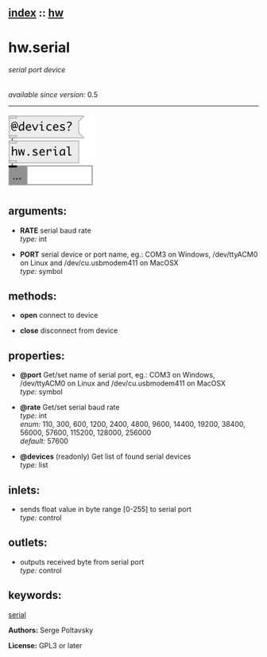 [index](index.html) :: [hw](category_hw.html)
---

# hw.serial

###### serial port device

*available since version:* 0.5

---




[![example](../examples/img/hw.serial.jpg)](../examples/pd/hw.serial.pd)



## arguments:

* **RATE**
serial baud rate<br>
_type:_ int<br>

* **PORT**
serial device or port name, eg.: COM3 on Windows, /dev/ttyACM0 on Linux and
/dev/cu.usbmodem411 on MacOSX<br>
_type:_ symbol<br>



## methods:

* **open**
connect to device<br>

* **close**
disconnect from device<br>




## properties:

* **@port** 
Get/set name of serial port, eg.: COM3 on Windows, /dev/ttyACM0 on Linux and
/dev/cu.usbmodem411 on MacOSX<br>
_type:_ symbol<br>

* **@rate** 
Get/set serial baud rate<br>
_type:_ int<br>
_enum:_ 110, 300, 600, 1200, 2400, 4800, 9600, 14400, 19200, 38400, 56000, 57600, 115200, 128000, 256000<br>
_default:_ 57600<br>

* **@devices** (readonly)
Get list of found serial devices<br>
_type:_ list<br>



## inlets:

* sends float value in byte range [0-255] to serial port<br>
_type:_ control



## outlets:

* outputs received byte from serial port<br>
_type:_ control



## keywords:

[serial](keywords/serial.html)






**Authors:** Serge Poltavsky




**License:** GPL3 or later





